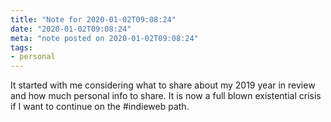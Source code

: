 ```yaml
---
title: "Note for 2020-01-02T09:08:24"
date: "2020-01-02T09:08:24"
meta: "note posted on 2020-01-02T09:08:24"
tags:
- personal
---
```

It started with me considering what to share about my 2019 year in review and how much personal info to share. It is now a full blown existential crisis if I want to continue on the #indieweb path.

